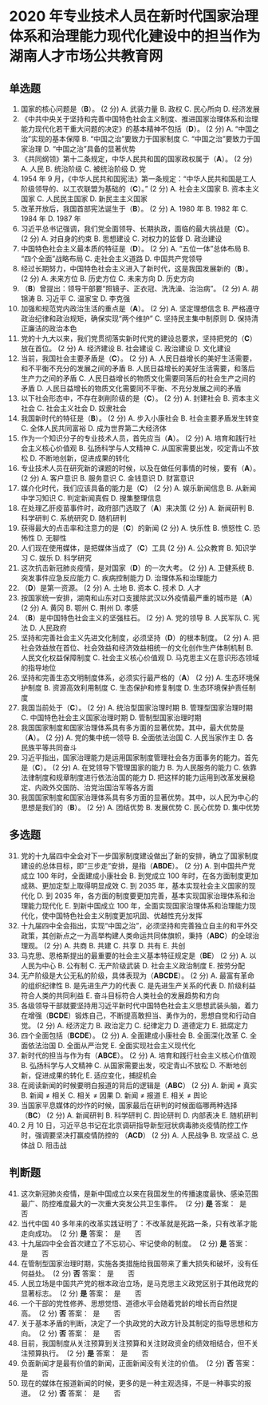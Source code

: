 # 2020 年专业技术人员在新时代国家治理体系和治理能力现代化建设中的担当作为 湖南人才市场公共教育网

## 单选题

1. 国家的核心问题是（**B**）。 (2 分)
   A. 武装力量
   B. 政权
   C. 民心所向
   D. 经济发展
2. 《中共中央关于坚持和完善中国特色社会主义制度、推进国家治理体系和治理能力现代化若干重大问题的决定》的基本精神不包括（**D**）。 (2 分)
   A. “中国之治”实现的基本保障
   B. “中国之治”要致力于国家制度
   C. “中国之治”要致力于国家治理
   D. “中国之治”具备的显著优势
3. 《共同纲领》第十二条规定，中华人民共和国的国家政权属于（**A**）。
   (2 分)
   A. 人民
   B. 统治阶级
   C. 被统治阶级
   D. 党
4. 1954 年 9 月，《中华人民共和国宪法》第一条规定：“中华人民共和国是工人阶级领导的、以工农联盟为基础的（**C**）。” (2 分)
   A. 社会主义国家
   B. 资本主义国家
   C. 人民民主国家
   D. 新民主主义国家
5. 改革开放后，我国首部宪法诞生于（**B**）。 (2 分)
   A. 1980 年
   B. 1982 年
   C. 1984 年
   D. 1987 年
6. 习近平总书记强调，我们党全面领导、长期执政，面临的最大挑战是（**C**）。 (2 分)
   A. 对自身的约束
   B. 思想建设
   C. 对权力的监督
   D. 政治建设
7. 中国特色社会主义最本质的特征是（**D**）。 (2 分)
   A. “五位一体”总体布局
   B. “四个全面”战略布局
   C. 走社会主义道路
   D. 中国共产党领导
8. 经过长期努力，中国特色社会主义进入了新时代，这是我国发展新的（**B**）。 (2 分)
   A. 未来方位
   B. 历史方位
   C. 未来方向
   D. 历史方向
9. （**B**）曾提出：领导干部要“照镜子、正衣冠、洗洗澡、治治病”。 (2 分)
   A. 胡锦涛
   B. 习近平
   C. 温家宝
   D. 李克强
10. 加强和规范党内政治生活的重点是（**A**）。 (2 分)
    A. 坚定理想信念
    B. 严格遵守政治纪律和政治规矩，确保实现“两个维护”
    C. 坚持民主集中制原则
    D. 保持清正廉洁的政治本色
11. 党的十九大以来，我们党贯彻落实新时代党的建设总要求，坚持把党的（**C**）放在首位。 (2 分)
    A. 经济建设
    B. 社会建设
    C. 政治建设
    D. 文化建设
12. 当前，我国社会主要矛盾是（**C**）。 (2 分)
    A. 人民日益增长的美好生活需要，和不平衡不充分的发展之间的矛盾
    B. 人民日益增长的美好生活需要，和落后生产力之间的矛盾
    C. 人民日益增长的物质文化需要同落后的社会生产之间的矛盾
    D. 人民日益增长的物质文化需要同不平衡、不充分发展之间的矛盾
13. 以下社会形态中，不存在剥削阶级的是（**C**）。 (2 分)
    A. 封建社会
    B. 资本主义社会
    C. 社会主义社会
    D. 奴隶社会
14. 我国新时代的特征是（**B**）。 (2 分)
    A. 步入小康社会
    B. 社会主要矛盾发生转变
    C. 全体人民共同富裕
    D. 成为世界第二大经济体
15. 作为一个知识分子的专业技术人员，首先应当（**A**）。 (2 分)
    A. 培育和践行社会主义核心价值观
    B. 弘扬科学与人文精神
    C. 从国家需要出发，咬定青山不放松
    D. 不断地创新，促进成果的转化
16. 专业技术人员在研究新的课题的时候，以及在做任何事情的时候，要有（**A**）。 (2 分)
    A. 客户意识
    B. 服务意识
    C. 金钱意识
    D. 财富意识
17. 媒介化时代，我们应该具备的能力是（**C**） (2 分)
    A. 娱乐新闻信息
    B. 从新闻中学习知识
    C. 判定新闻真假
    D. 搜集整理信息
18. 在处理乙肝疫苗事件时，政府部门选取了（**A**）来决策 (2 分)
    A. 新闻研判
    B. 科学研判
    C. 系统研究
    D. 随机研判
19. 获得最大的点击率和注意力的是（**C**）的新闻 (2 分)
    A. 快乐性
    B. 愤怒性
    C. 恐怖性
    D. 无聊性
20. 人们现在使用媒体，是把媒体当成了（**C**）工具 (2 分)
    A. 公众教育
    B. 知识学习
    C. 娱乐
    D. 科学研究
21. 这次抗击新冠肺炎疫情，是对国家（**D**）的一次大考。 (2 分)
    A. 卫健系统
    B. 突发事件应急反应能力
    C. 疾病控制能力
    D. 治理体系和治理能力
22. （**D**）是第一资源。 (2 分)
    A. 土地
    B. 资本
    C. 技术
    D. 人才
23. 按国家统一安排，湖南和山东对口支援除武汉以外疫情最严重的城市是（**A**） (2 分)
    A. 黄冈
    B. 鄂州
    C. 荆州
    D. 孝感
24. （**B**）是中国特色社会主义的坚强柱石。 (2 分)
    A. 党的领导
    B. 人民军队
    C. 宪法
    D. 人民政府
25. 坚持和完善社会主义先进文化制度，必须坚持（**D**）的根本制度。 (2 分)
    A. 把社会效益放在首位、社会效益和经济效益相统一的文化创作生产体制机制
    B. 人民文化权益保障制度
    C. 社会主义核心价值观
    D. 马克思主义在意识形态领域的指导地位
26. 坚持和完善生态文明制度体系，必须实行最严格的（**A**） (2 分)
    A. 生态环境保护制度
    B. 资源高效利用制度
    C. 生态保护和修复制度
    D. 生态环境保护责任制度
27. 我国当前处于（**C**）。 (2 分)
    A. 统治型国家治理时期
    B. 管理型国家治理时期
    C. 中国特色社会主义国家治理时期
    D. 管制型国家治理时期
28. 我国国家制度和国家治理体系具有多方面的显著优势。其中，最大优势是（**A**）。 (2 分)
    A. 党的集中统一领导
    B. 全面依法治国
    C. 人民当家作主
    D. 各民族平等共同奋斗
29. 习近平指出，国家治理能力是运用国家制度管理社会各方面事务的能力。首先是（**C**）。 (2 分)
    A. 在党领导下管理国家的能力
    B. 为人民服务的能力
    C. 依靠法律制度和规章制度进行依法治国的能力
    D. 把这样的能力运用到改革发展稳定、内政外交国防、治党治国治军等各方面
30. 我国国家制度和国家治理体系具有多方面的显著优势。其中，以人民为中心的思想是我们的（**B**）。 (2 分)
    A. 团结优势
    B. 发展优势
    C. 民心优势
    D. 集中优势

## 多选题

31. 党的十九届四中全会对下一步国家制度建设做出了新的安排，确立了国家制度建设的总体目标，即“三步走”安排，是指（**ABDE**）。 (2 分)
    A. 到中国共产党成立 100 年时，全面建成小康社会
    B. 到党成立 100 年时，在各方面制度更加成熟、更加定型上取得明显成效
    C. 到 2035 年，基本实现社会主义国家的现代化
    D. 到 2035 年，各方面的制度要更加完善，基本实现国家治理体系和治理能力现代化
    E. 到新中国成立 100 年，全面实现国家治理体系和治理能力现代化，使中国特色社会主义制度更加巩固、优越性充分发挥
32. 十九届四中全会指出，实现“中国之治”，必须坚持和完善独立自主的和平外交政策，其创新点之一为高举构建人类命运共同体旗帜，秉持（**ABC**）的全球治理观。 (2 分)
    A. 共商
    B. 共建
    C. 共享
    D. 共有
    E. 共创
33. 马克思、恩格斯提出的最重要的社会主义基本特征规定是（**BE**） (2 分)
    A. 以人民为中心
    B. 公有制
    C. 无产阶级武装
    D. 社会主义政治制度
    E. 按劳分配
34. 无产阶级是大公无私的阶级，具体表现为（**ABCDE**）。 (2 分)
    A. 最富有革命的组织纪律性
    B. 是先进生产力的代表
    C. 是先进生产关系的代表
    D. 阶级利益符合人类的共同利益
    E. 奋斗目标符合人类社会的发展趋势和方向
35. 各级领导干部就要坚持用习近平新时代中国特色社会主义思想武装头脑，着力在增强（**BCDE**）锻炼自己，不断提高敢担当、勇作为的，思想自觉和行动自觉。 (2 分)
    A. 经济定力
    B. 政治定力
    C. 纪律定力
    D. 道德定力
    E. 抵腐定力
36. 四个全面包括（**BCDE**）。 (2 分)
    A. 全面建成小康社会
    B. 全面深化改革
    C. 全面依法治国
    D. 全面从严治党
    E. 全面实现社会主义现代化
37. 新时代的担当与作为有（**ABCE**）。 (2 分)
    A. 培育和践行社会主义核心价值观
    B. 弘扬科学与人文精神
    C. 从国家需要出发，咬定青山不放松
    D. 不断地创新，促进成果的转化
    E. 适应变化，捕捉机会
38. 在阅读新闻的时候要明白报道的背后的逻辑是（**ABC**） (2 分)
    A. 新闻 ≠ 真实
    B. 新闻 ≠ 相关
    C. 相关 ≠ 因果
    D. 新闻 ≠ 报道
    E. 相关 ≠ 舆论
39. 当国家平息媒体的炒作的时候，国家最后在研判的时候面临哪两种选择（**BC**） (2 分)
    A. 新闻研判
    B. 科学研判
    C. 舆论研判
    D. 内部表决
    E. 随机研判
40. 2 月 10 日，习近平总书记在北京调研指导新型冠状病毒肺炎疫情防控工作时，强调要坚决打赢疫情防控的 （**ACD**） (2 分)
    A. 人民战争
    B. 攻坚战
    C. 总体战
    D. 阻击战

## 判断题

41. 这次新冠肺炎疫情，是新中国成立以来在我国发生的传播速度最快、感染范围最广、防控难度最大的一次重大突发公共卫生事件。  (2 分) **是**
    答案：  是       否
42. 当代中国 40 多年来的改革实践证明了：不改革就是死路一条，只有改革才能走向成功。  (2 分) **是**
    答案：  是       否
43. 十九届四中全会首次建立了不忘初心、牢记使命的制度。  (2 分) **是**
    答案：  是       否
44. 在管制型国家治理时期，实施各类措施给我国带来了重大损失和破坏，没有任何益处。  (2 分) **否**
    答案：  是       否
45. 人民立场是中国共产党的根本政治立场，是马克思主义政党区别于其他政党的显著标志。  (2 分) **是**
    答案：  是       否
46. 一个干部的党性修养、思想觉悟、道德水平会随着党龄的增长而自然提高。  (2 分) **否**
    答案：  是       否
47. 关于基本矛盾的判断，决定了一个执政党的大政方针及其制定的指导思想和方向。  (2 分) **否**
    答案：  是       否
48. 目前，我国制度从关注预算到关注预算和关注财政资金的绩效相结合，但不关注预算执行。  (2 分) **是**
    答案：  是       否
49. 负面新闻才是最有价值的新闻，正面新闻没有关注的价值。  (2 分) **否**
    答案：  是       否
50. 现在的媒体在报道新闻的时候，更多的是一种主观选择，不是一种事实的报道。  (2 分) **否**
    答案：  是       否
